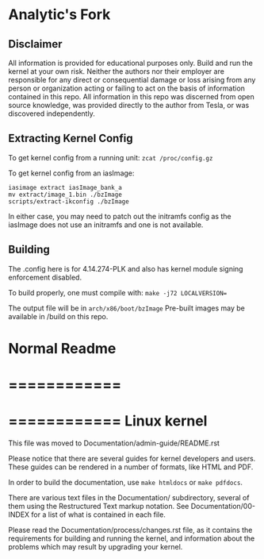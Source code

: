 # Analytic's Fork

## Disclaimer
All information is provided for educational purposes only. Build and run the kernel at your own risk. Neither the authors nor their employer are responsible for any direct or consequential damage or loss arising from any person or organization acting or failing to act on the basis of information contained in this repo. All information in this repo was discerned from open source knowledge, was provided directly to the author from Tesla, or was discovered independently.

## Extracting Kernel Config

To get kernel config from a running unit:
`zcat /proc/config.gz`

To get kernel config from an iasImage:
```
iasimage extract iasImage_bank_a
mv extract/image_1.bin ./bzImage
scripts/extract-ikconfig ./bzImage
```

In either case, you may need to patch out the initramfs config
as the iasImage does not use an initramfs and one is not available.

## Building

The .config here is for 4.14.274-PLK and also 
has kernel module signing enforcement disabled.

To build properly, one must compile with:
`make -j72 LOCALVERSION=`

The output file will be in `arch/x86/boot/bzImage`
Pre-built images may be available in /build on this repo.

# Normal Readme
============
============
============
Linux kernel
============

This file was moved to Documentation/admin-guide/README.rst

Please notice that there are several guides for kernel developers and users.
These guides can be rendered in a number of formats, like HTML and PDF.

In order to build the documentation, use ``make htmldocs`` or
``make pdfdocs``.

There are various text files in the Documentation/ subdirectory,
several of them using the Restructured Text markup notation.
See Documentation/00-INDEX for a list of what is contained in each file.

Please read the Documentation/process/changes.rst file, as it contains the
requirements for building and running the kernel, and information about
the problems which may result by upgrading your kernel.
